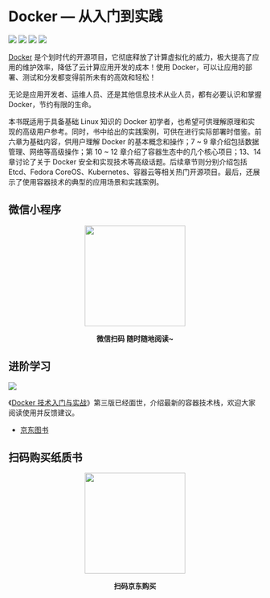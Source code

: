 # Docker — 从入门到实践

[![](https://img.shields.io/github/stars/yeasy/docker_practice.svg?style=social&label=Stars)](https://github.com/mountain369/docker_practice) [![](https://travis-ci.org/yeasy/docker_practice.svg?branch=master)](https://travis-ci.org/yeasy/docker_practice) [![](https://img.shields.io/badge/Based-Docker%20CE%20v19.x-blue.svg)](https://github.com/docker/docker-ce) [![](https://img.shields.io/badge/Docker%20%E6%8A%80%E6%9C%AF%E5%85%A5%E9%97%A8%E4%B8%8E%E5%AE%9E%E6%88%98-jd.com-red.svg)][1]


[Docker](https://www.docker.com) 是个划时代的开源项目，它彻底释放了计算虚拟化的威力，极大提高了应用的维护效率，降低了云计算应用开发的成本！使用 Docker，可以让应用的部署、测试和分发都变得前所未有的高效和轻松！

无论是应用开发者、运维人员、还是其他信息技术从业人员，都有必要认识和掌握 Docker，节约有限的生命。

本书既适用于具备基础 Linux 知识的 Docker 初学者，也希望可供理解原理和实现的高级用户参考。同时，书中给出的实践案例，可供在进行实际部署时借鉴。前六章为基础内容，供用户理解 Docker 的基本概念和操作；7 ~ 9 章介绍包括数据管理、网络等高级操作；第 10 ~ 12 章介绍了容器生态中的几个核心项目；13、14 章讨论了关于 Docker 安全和实现技术等高级话题。后续章节则分别介绍包括 Etcd、Fedora CoreOS、Kubernetes、容器云等相关热门开源项目。最后，还展示了使用容器技术的典型的应用场景和实践案例。


## 微信小程序

<p align="center">
<img width="200" src="https://yewm28.coding-pages.com/49682252-3ac4c500-faec-11e8-86ab-eafe0139be6b.jpg">
</p>

<p align="center"><strong>微信扫码 随时随地阅读~</strong></p>


## 进阶学习

[![](https://gitee.com/mountain369/docker_newer/raw/master/_images/docker_primer3.png)][1]

《[Docker 技术入门与实战][1]》第三版已经面世，介绍最新的容器技术栈，欢迎大家阅读使用并反馈建议。

* [京东图书][1]

## 扫码购买纸质书

<p align="center">
 <img width="200" src="https://gitee.com/mountain369/docker_newer/raw/master/_images/jdbuy.png"> 
</p>

<p align="center"><strong>扫码京东购买</strong></p>

[1]: https://union-click.jd.com/jdc?e=&p=AyIGZRhZFwsQAlIfWxwyEgRQH1kXAhs3EUQDS10iXhBeGlcJDBkNXg9JHU4YDk5ER1xOGRNLGEEcVV8BXURFUFdfC0RVU1JRUy1OVxUBFwNXGVscMkZHMFooUGRNYlF5GGYECH1SWBBpYmILWStaJQITBlYbWxALEQRlK1sSMkBpja3tzaejG4Gx1MCKhTdUK1sRChUAXRxYEAoVBFUrXBULIgdcHFoVChYDXR1Te0MiN2UYayUyEjdWKxl7AkYCBxxYHVFBBFdMXhwLEFQBGgxGBxIAURNZEQZFB1YrWRQDFg4%3D
